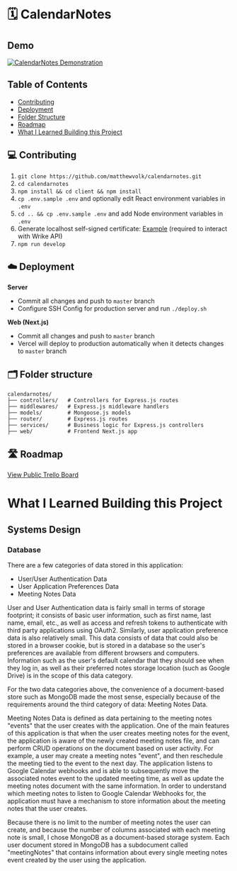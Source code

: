 # 🗓 CalendarNotes

## Demo

[![CalendarNotes Demonstration](https://embed-ssl.wistia.com/deliveries/0ab03963d7e9e65130366e3536344907.jpg?image_crop_resized=960x564&image_play_button=1&image_play_button_color=e65344EE)](https://volkmattj.wistia.com/medias/hhld2d17dn "CalendarNotes Demonstration")

## Table of Contents

- [Contributing](#contributing)
- [Deployment](#deployment)
- [Folder Structure](#folder-structure)
- [Roadmap](#roadmap)
- [What I Learned Building this Project](#what-i-learned-building-this-project)

## 💻 Contributing

1. `git clone https://github.com/matthewvolk/calendarnotes.git`
2. `cd calendarnotes`
3. `npm install && cd client && npm install`
4. `cp .env.sample .env` and optionally edit React environment variables in `.env`
5. `cd .. && cp .env.sample .env` and add Node environment variables in `.env`
6. Generate localhost self-signed certificate: [Example](https://stackoverflow.com/a/32169444) (required to interact with Wrike API)
7. `npm run develop`

## ☁️ Deployment

**Server**

- Commit all changes and push to `master` branch
- Configure SSH Config for production server and run `./deploy.sh`

**Web (Next.js)**

- Commit all changes and push to `master` branch
- Vercel will deploy to production automatically when it detects changes to `master` branch

## 🗂 Folder structure

```
calendarnotes/
├── controllers/   # Controllers for Express.js routes
├── middlewares/   # Express.js middleware handlers
├── models/        # Mongoose.js models
├── router/        # Express.js routes
├── services/      # Business logic for Express.js controllers
├── web/           # Frontend Next.js app
```

## 🛣 Roadmap

[View Public Trello Board](https://trello.com/b/DtfoFkpD/%F0%9F%97%93-calendarnotes)

# What I Learned Building this Project

## Systems Design

### Database

There are a few categories of data stored in this application:

- User/User Authentication Data
- User Application Preferences Data
- Meeting Notes Data

User and User Authentication data is fairly small in terms of storage footprint; it consists of basic user information, such as first name, last name, email, etc., as well as access and refresh tokens to authenticate with third party applications using OAuth2.
Similarly, user application preference data is also relatively small. This data consists of data that could also be stored in a browser cookie, but is stored in a database so the user's preferences are available from different browsers and computers. Information such as the user's default calendar that they should see when they log in, as well as their preferred notes storage location (such as Google Drive) is in the scope of this data category.

For the two data categories above, the convenience of a document-based store such as MongoDB made the most sense, especially because of the requirements around the third category of data: Meeting Notes Data.

Meeting Notes Data is defined as data pertaining to the meeting notes "events" that the user creates with the application. One of the main features of this application is that when the user creates meeting notes for the event, the application is aware of the newly created meeting notes file, and can perform CRUD operations on the document based on user activity. For example, a user may create a meeting notes "event", and then reschedule the meeting tied to the event to the next day. The application listens to Google Calendar webhooks and is able to subsequently move the associated notes event to the updated meeting time, as well as update the meeting notes document with the same information. In order to understand which meeting notes to listen to Google Calendar Webhooks for, the application must have a mechanism to store information about the meeting notes that the user creates.

Because there is no limit to the number of meeting notes the user can create, and because the number of columns associated with each meeting note is small, I chose MongoDB as a document-based storage system. Each user document stored in MongoDB has a subdocument called "meetingNotes" that contains information about every single meeting notes event created by the user using the application.

<!--

### Client/Server Relationship

## Application Architecture

### Bulletproof Node.js Architecture

## Programming Concepts

### Working with Date/Time

### Recursion and Folder Trees

### Authorization/Authentication

#### JSON Web Tokens

### SOLID Principles

### Testing (TDD, Red Green Refactor)

### OAuth2 Flows with Access and Refresh Token Exchanges

-->
